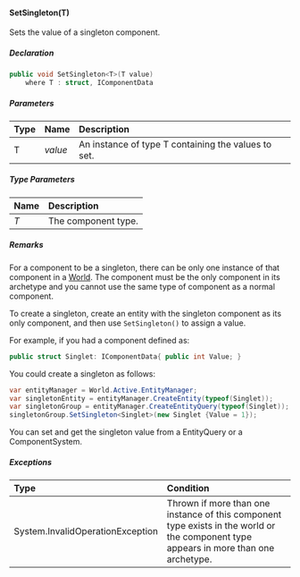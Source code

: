 #### SetSingleton<T>(T)

Sets the value of a singleton component.



##### Declaration

```c#
public void SetSingleton<T>(T value)
    where T : struct, IComponentData
```

##### Parameters

| Type | Name    | Description                                         |
| :--- | :------ | :-------------------------------------------------- |
| T    | *value* | An instance of type T containing the values to set. |

##### Type Parameters

| Name | Description         |
| :--- | :------------------ |
| *T*  | The component type. |

##### Remarks

For a component to be a singleton, there can be only one instance of that component in a [World](https://docs.unity3d.com/Packages/com.unity.entities@0.0/api/Unity.Entities.World.html). The component must be the only component in its archetype and you cannot use the same type of component as a normal component.

To create a singleton, create an entity with the singleton component as its only component, and then use `SetSingleton()` to assign a value.

For example, if you had a component defined as:

```C#
public struct Singlet: IComponentData{ public int Value; }
```

You could create a singleton as follows:

```C#
var entityManager = World.Active.EntityManager;
var singletonEntity = entityManager.CreateEntity(typeof(Singlet));
var singletonGroup = entityManager.CreateEntityQuery(typeof(Singlet));
singletonGroup.SetSingleton<Singlet>(new Singlet {Value = 1});
```

You can set and get the singleton value from a EntityQuery or a ComponentSystem.

##### Exceptions

| Type                             | Condition                                                    |
| :------------------------------- | :----------------------------------------------------------- |
| System.InvalidOperationException | Thrown if more than one instance of this component type exists in the world or the component type appears in more than one archetype. |
